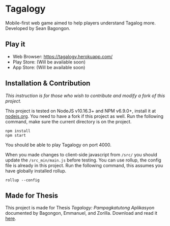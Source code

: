 # Tagalogy
Mobile-first web game aimed to help players understand Tagalog more. Developed by Sean Bagongon.

## Play it
- Web Browser: https://tagalogy.herokuapp.com/
- Play Store: (Will be available soon)
- App Store: (Will be available soon)

## Installation & Contribution
_This instruction is for those who wish to contribute and modify a fork of this project._

This project is tested on NodeJS v10.16.3+ and NPM v6.9.0+, install it at [nodejs.org](https://nodejs.org/). You need to have a fork if this project as well. Run the following command, make sure the current directory is on the project.
```
npm install
npm start
```
You should be able to play Tagalogy on port 4000.

When you made changes to client-side javascript from `/src/` you should update the `/src_min/main.js` before testing. You can use rollup, the config file is already in this project. Run the following command, this assumes you have globally installed rollup.
```
rollup --config
```

## Made for Thesis
This project is made for Thesis _Tagalogy: Pampagkatutong Aplikasyon_ documented by Bagongon, Emmanuel, and Zorilla. Download and read it [here](about:blank).
